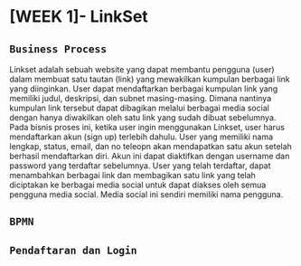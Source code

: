 # [WEEK 1]- LinkSet

## `Business Process`
Linkset adalah sebuah website  yang dapat membantu pengguna (user) dalam membuat satu tautan (link) yang mewakilkan kumpulan berbagai link yang diinginkan. User dapat mendaftarkan berbagai kumpulan link yang memiliki judul, deskripsi, dan subnet masing-masing. Dimana nantinya kumpulan link tersebut dapat dibagikan melalui berbagai media social dengan hanya diwakilkan oleh satu link yang sudah dibuat sebelumnya.
Pada bisnis proses ini, ketika user ingin menggunakan Linkset, user harus mendaftarkan akun (sign up) terlebih dahulu. User yang memiliki nama lengkap, status, email, dan no teleopn akan mendapatkan satu akun setelah berhasil mendaftarkan diri. Akun ini dapat diaktifkan dengan username dan password yang terdaftar sebelumnya.
User yang telah terdaftar, dapat menambahkan berbagai link dan membagikan satu link yang telah diciptakan ke berbagai media social untuk dapat diakses oleh semua pengguna media social. Media social ini sendiri memiliki nama pengguna.

## `BPMN`
## `Pendaftaran dan Login`



